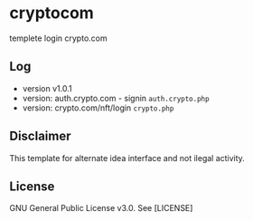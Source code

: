 # cryptocom
templete login crypto.com

## Log
- version v1.0.1
- version: auth.crypto.com - signin `auth.crypto.php`
- version: crypto.com/nft/login `crypto.php`


## Disclaimer

This template for alternate idea interface and not ilegal activity.

## License

GNU General Public License v3.0. See [LICENSE]
